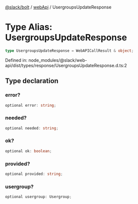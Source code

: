 [@slack/bolt](../../../../index.md) / [webApi](../index.md) / UsergroupsUpdateResponse

# Type Alias: UsergroupsUpdateResponse

```ts
type UsergroupsUpdateResponse = WebAPICallResult & object;
```

Defined in: node\_modules/@slack/web-api/dist/types/response/UsergroupsUpdateResponse.d.ts:2

## Type declaration

### error?

```ts
optional error: string;
```

### needed?

```ts
optional needed: string;
```

### ok?

```ts
optional ok: boolean;
```

### provided?

```ts
optional provided: string;
```

### usergroup?

```ts
optional usergroup: Usergroup;
```
